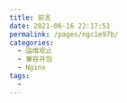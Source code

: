 ```yaml
---
title: 前言
date: 2021-06-16 22:17:51
permalink: /pages/ngc1e97b/
categories:
  - 运维观止
  - 兼容并包
  - Nginx
tags:
  - 
---
```

